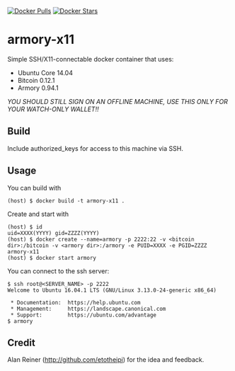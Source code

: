 [![Docker Pulls](https://img.shields.io/docker/pulls/jimmysong76/armory-x11.svg)](https://hub.docker.com/r/jimmysong76/armory-x11/)
[![Docker Stars](https://img.shields.io/docker/stars/jimmysong76/armory-x11.svg)](https://hub.docker.com/r/jimmysong76/armory-x11/)

armory-x11
===
Simple SSH/X11-connectable docker container that uses:

 * Ubuntu Core 14.04
 * Bitcoin 0.12.1
 * Armory 0.94.1

*YOU SHOULD STILL SIGN ON AN OFFLINE MACHINE, USE THIS ONLY FOR YOUR WATCH-ONLY WALLET!!*

Build
-----
Include authorized_keys for access to this machine via SSH.

Usage
-----
You can build with

    (host) $ docker build -t armory-x11 .

Create and start with

    (host) $ id
    uid=XXXX(YYYY) gid=ZZZZ(YYYY)
    (host) $ docker create --name=armory -p 2222:22 -v <bitcoin dir>:/bitcoin -v <armory dir>:/armory -e PUID=XXXX -e PGID=ZZZZ armory-x11
    (host) $ docker start armory

You can connect to the ssh server:

    $ ssh root@<SERVER_NAME> -p 2222
    Welcome to Ubuntu 16.04.1 LTS (GNU/Linux 3.13.0-24-generic x86_64)
    
     * Documentation:  https://help.ubuntu.com
     * Management:     https://landscape.canonical.com
     * Support:        https://ubuntu.com/advantage
    $ armory


Credit
------

Alan Reiner (http://github.com/etotheipi) for the idea and feedback.